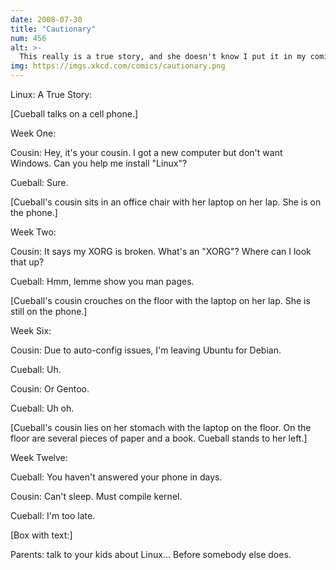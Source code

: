 ```yaml
---
date: 2008-07-30
title: "Cautionary"
num: 456
alt: >-
  This really is a true story, and she doesn't know I put it in my comic because her wifi hasn't worked for weeks.
img: https://imgs.xkcd.com/comics/cautionary.png
---
```

Linux: A True Story:

[Cueball talks on a cell phone.]

Week One:

Cousin: Hey, it's your cousin. I got a new computer but don't want Windows. Can you help me install "Linux"?

Cueball: Sure.

[Cueball's cousin sits in an office chair with her laptop on her lap. She is on the phone.]

Week Two:

Cousin: It says my XORG is broken. What's an "XORG"? Where can I look that up?

Cueball: Hmm, lemme show you man pages.

[Cueball's cousin crouches on the floor with the laptop on her lap. She is still on the phone.]

Week Six:

Cousin: Due to auto-config issues, I'm leaving Ubuntu for Debian.

Cueball: Uh.

Cousin: Or Gentoo.

Cueball: Uh oh.

[Cueball's cousin lies on her stomach with the laptop on the floor. On the floor are several pieces of paper and a book. Cueball stands to her left.]

Week Twelve:

Cueball: You haven't answered your phone in days.

Cousin: Can't sleep. Must compile kernel.

Cueball: I'm too late.

[Box with text:]

Parents: talk to your kids about Linux... Before somebody else does.